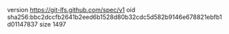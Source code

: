 version https://git-lfs.github.com/spec/v1
oid sha256:bbc2dccfb2641b2eed6b1528d80b32cdc5d582b9146e678821ebfb1d01147837
size 1497
